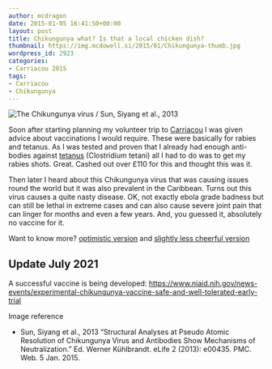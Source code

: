 ```yaml
---
author: mcdragon
date: 2015-01-05 16:41:50+00:00
layout: post
title: Chikungunya what? Is that a local chicken dish?
thumbnail: https://img.mcdowell.si/2015/01/Chikungunya-thumb.jpg
wordpress_id: 2923
categories:
- Carriacou 2015
tags:
- Carriacou
- Chikungunya
---
```


![The Chikungunya virus / Sun, Siyang et al., 2013](https://img.mcdowell.si/2015/01/Chikungunya-1.jpg "The Chikungunya virus / Sun, Siyang et al., 2013") 

Soon after starting planning my volunteer trip to [Carriacou](https://en.wikipedia.org/wiki/Carriacou) I was given advice about vaccinations I would require. These were basically for rabies and tetanus. As I was tested and proven that I already had enough anti-bodies against [tetanus](https://www.nhs.uk/conditions/tetanus/) (Clostridium tetani) all I had to do was to get my rabies shots. Great. Cashed out over £110 for this and thought this was it.

Then later I heard about this Chikungunya virus that was causing issues round the world but it was also prevalent in the Caribbean. Turns out this virus causes a quite nasty disease. OK, not exactly ebola grade badness but can still be lethal in extreme cases and can also cause severe joint pain that can linger for months and even a few years. And, you guessed it, absolutely no vaccine for it.

Want to know more? [optimistic version](https://www.fitfortravel.nhs.uk/advice/disease-prevention-advice/chikungunya-fever.aspx#Illness) and [slightly less cheerful version](https://www.who.int/mediacentre/factsheets/fs327/en/)

## Update July 2021
A successful vaccine is being developed: https://www.niaid.nih.gov/news-events/experimental-chikungunya-vaccine-safe-and-well-tolerated-early-trial

Image reference
  * Sun, Siyang et al., 2013 “Structural Analyses at Pseudo Atomic Resolution of Chikungunya Virus and Antibodies Show Mechanisms of Neutralization.” Ed. Werner Kühlbrandt. eLife 2 (2013): e00435. PMC. Web. 5 Jan. 2015.


